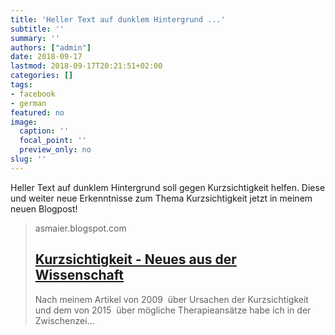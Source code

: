 ```yaml
---
title: 'Heller Text auf dunklem Hintergrund ...'
subtitle: ''
summary: ''
authors: ["admin"]
date: 2018-09-17
lastmod: 2018-09-17T20:21:51+02:00
categories: []
tags:
- facebook
- german
featured: no
image:
  caption: ''
  focal_point: ''
  preview_only: no
slug: ''
---
```

Heller Text auf dunklem Hintergrund soll gegen Kurzsichtigkeit helfen. Diese und weiter neue Erkenntnisse zum Thema Kurzsichtigkeit jetzt in meinem neuen Blogpost!
> asmaier.blogspot.com
> ## [Kurzsichtigkeit - Neues aus der Wissenschaft](https://asmaier.blogspot.com/2018/09/kurzsichtigkeit-neues-aus-der.html)
>
> Nach meinem Artikel von 2009  über Ursachen der Kurzsichtigkeit und dem von 2015  über mögliche Therapieansätze habe ich in der Zwischenzei...


